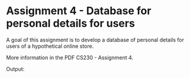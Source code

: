 # Assignment 4 - Database for personal details for users

A goal of this assignment is to develop a database of personal details for users
of a hypothetical online store.

More information in the PDF CS230 - Assignment 4.

Output:

